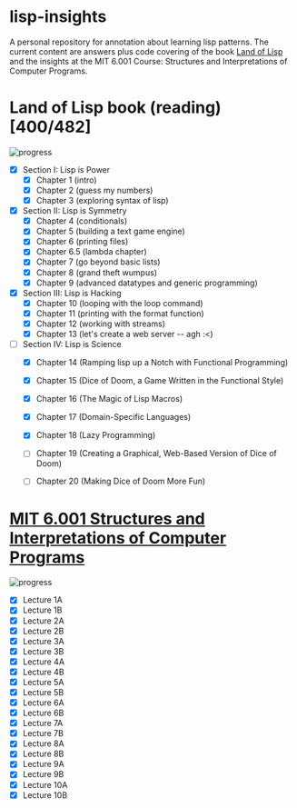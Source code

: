 # lisp-insights
A personal repository for annotation about learning lisp patterns.
The current content are answers plus code covering of the book [Land of Lisp](http://www.landoflisp.com) and the insights at the MIT 6.001 Course: Structures and Interpretations of Computer Programs.


# Land of Lisp book (reading) [400/482]
![progress](http://progressed.io/bar/82)


 - [x] Section I: Lisp is Power
   - [x] Chapter 1 (intro)
   - [x] Chapter 2 (guess my numbers)
   - [x] Chapter 3 (exploring syntax of lisp)
 - [x] Section II: Lisp is Symmetry
   - [x] Chapter 4 (conditionals)
   - [x] Chapter 5 (building a text game engine)
   - [x] Chapter 6 (printing files)
   - [x] Chapter 6.5 (lambda chapter)
   - [x] Chapter 7 (go beyond basic lists)
   - [x] Chapter 8 (grand theft wumpus)
   - [x] Chapter 9 (advanced datatypes and generic programming)
 - [x] Section III: Lisp is Hacking
   - [x] Chapter 10 (looping with the loop command)
   - [x] Chapter 11 (printing with the format function)
   - [x] Chapter 12 (working with streams)
   - [x] Chapter 13 (let's create a web server -- agh :<)
 - [ ] Section IV: Lisp is Science
   - [x] Chapter 14 (Ramping lisp up a Notch with Functional Programming)
   - [x] Chapter 15 (Dice of Doom, a Game Written in the Functional Style)
   - [x] Chapter 16 (The Magic of Lisp Macros)
   - [x] Chapter 17 (Domain-Specific Languages)
   - [x] Chapter 18 (Lazy Programming)
   - [ ] Chapter 19 (Creating a Graphical, Web-Based Version of Dice of Doom)
   - [ ] Chapter 20 (Making Dice of Doom More Fun)


# [MIT 6.001 Structures and Interpretations of Computer Programs](https://www.youtube.com/watch?v=2Op3QLzMgSY&list=PLE18841CABEA24090)
![progress](http://progressed.io/bar/100)
 - [x] Lecture 1A
 - [x] Lecture 1B
 - [x] Lecture 2A
 - [x] Lecture 2B
 - [x] Lecture 3A
 - [x] Lecture 3B
 - [x] Lecture 4A
 - [x] Lecture 4B
 - [x] Lecture 5A
 - [x] Lecture 5B
 - [x] Lecture 6A
 - [x] Lecture 6B
 - [x] Lecture 7A
 - [x] Lecture 7B
 - [x] Lecture 8A
 - [x] Lecture 8B
 - [x] Lecture 9A
 - [x] Lecture 9B
 - [x] Lecture 10A
 - [x] Lecture 10B
